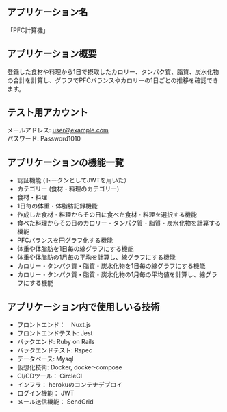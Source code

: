 ## アプリケーション名
「PFC計算機」

## アプリケーション概要
登録した食材や料理から1日で摂取したカロリー、タンパク質、脂質、炭水化物の合計を計算し、グラフでPFCバランスやカロリーの1日ごとの推移を確認できます。

## テスト用アカウント
メールアドレス: user@example.com  
パスワード: Password1010

## アプリケーションの機能一覧
- 認証機能 (トークンとしてJWTを用いた）
- カテゴリー (食材・料理のカテゴリー)
- 食材・料理
- 1日毎の体重・体脂肪記録機能
- 作成した食材・料理からその日に食べた食材・料理を選択する機能
- 食べた料理からその日のカロリー・タンパク質・脂質・炭水化物を計算する機能
- PFCバランスを円グラフ化する機能
- 体重や体脂肪を1日毎の線グラフにする機能
- 体重や体脂肪の1月毎の平均を計算し、線グラフにする機能
- カロリー・タンパク質・脂質・炭水化物を1日毎の線グラフにする機能
- カロリー・タンパク質・脂質・炭水化物の1月毎の平均値を計算し、線グラフにする機能

## アプリケーション内で使用しいる技術
- フロントエンド：　Nuxt.js
- フロントエンドテスト: Jest
- バックエンド: Ruby on Rails
- バックエンドテスト: Rspec
- データベース: Mysql
- 仮想化技術: Docker, docker-compose
- CI/CDツール： CircleCI
- インフラ： herokuのコンテナデプロイ
- ログイン機能： JWT
- メール送信機能： SendGrid
